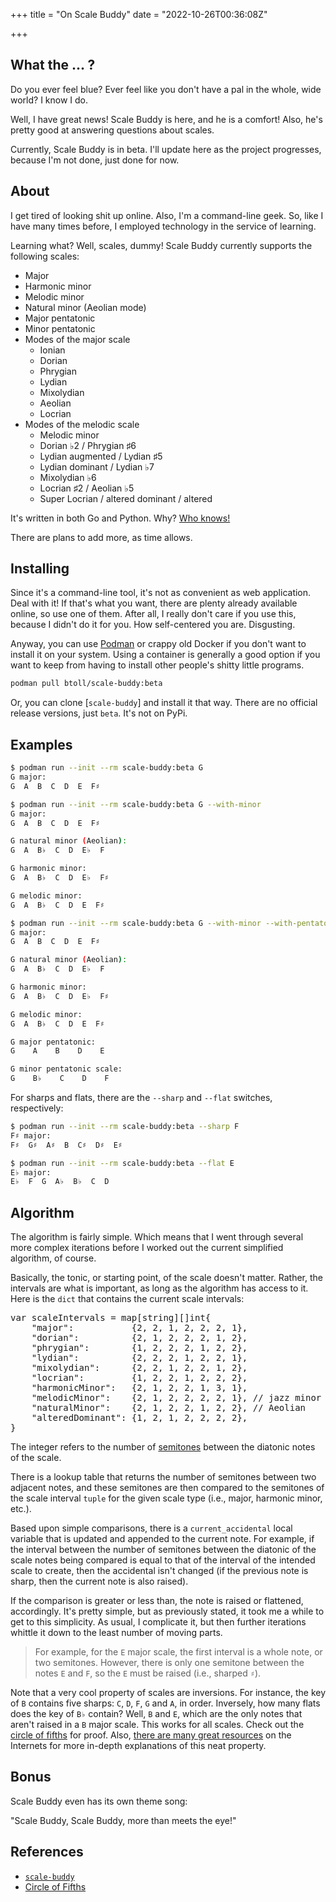 +++
title = "On Scale Buddy"
date = "2022-10-26T00:36:08Z"

+++

## What the ... ?

Do you ever feel blue?  Ever feel like you don't have a pal in the whole, wide world?  I know I do.

Well, I have great news!  Scale Buddy is here, and he is a comfort!  Also, he's pretty good at answering questions about scales.

Currently, Scale Buddy is in beta.  I'll update here as the project progresses, because I'm not done, just done for now.

## About

I get tired of looking shit up online.  Also, I'm a command-line geek.  So, like I have many times before, I employed technology in the service of learning.

Learning what?  Well, scales, dummy!  Scale Buddy currently supports the following scales:

- Major
- Harmonic minor
- Melodic minor
- Natural minor (Aeolian mode)
- Major pentatonic
- Minor pentatonic
- Modes of the major scale
    + Ionian
    + Dorian
    + Phrygian
    + Lydian
    + Mixolydian
    + Aeolian
    + Locrian
- Modes of the melodic scale
    + Melodic minor
    + Dorian ♭2 / Phrygian ♯6
    + Lydian augmented / Lydian ♯5
    + Lydian dominant / Lydian ♭7
    + Mixolydian ♭6
    + Locrian ♯2 / Aeolian ♭5
    + Super Locrian / altered dominant / altered

It's written in both Go and Python.  Why?  [Who knows!]

There are plans to add more, as time allows.

## Installing

Since it's a command-line tool, it's not as convenient as web application.  Deal with it!  If that's what you want, there are plenty already available online, so use one of them.  After all, I really don't care if you use this, because I didn't do it for you.  How self-centered you are.  Disgusting.

Anyway, you can use [Podman] or crappy old Docker if you don't want to install it on your system.  Using a container is generally a good option if you want to keep from having to install other people's shitty little programs.

```bash
podman pull btoll/scale-buddy:beta
```

Or, you can clone [`scale-buddy`] and install it that way.  There are no official release versions, just `beta`.  It's not on PyPi.

## Examples

```bash
$ podman run --init --rm scale-buddy:beta G
G major:
G  A  B  C  D  E  F♯
```

```bash
$ podman run --init --rm scale-buddy:beta G --with-minor
G major:
G  A  B  C  D  E  F♯

G natural minor (Aeolian):
G  A  B♭  C  D  E♭  F

G harmonic minor:
G  A  B♭  C  D  E♭  F♯

G melodic minor:
G  A  B♭  C  D  E  F♯
```

```bash
$ podman run --init --rm scale-buddy:beta G --with-minor --with-pentatonic
G major:
G  A  B  C  D  E  F♯

G natural minor (Aeolian):
G  A  B♭  C  D  E♭  F

G harmonic minor:
G  A  B♭  C  D  E♭  F♯

G melodic minor:
G  A  B♭  C  D  E  F♯

G major pentatonic:
G    A    B    D    E

G minor pentatonic scale:
G    B♭    C    D    F
```

For sharps and flats, there are the `--sharp` and `--flat` switches, respectively:

```bash
$ podman run --init --rm scale-buddy:beta --sharp F
F♯ major:
F♯  G♯  A♯  B  C♯  D♯  E♯
```

```bash
$ podman run --init --rm scale-buddy:beta --flat E
E♭ major:
E♭  F  G  A♭  B♭  C  D
```

## Algorithm

The algorithm is fairly simple.  Which means that I went through several more complex iterations before I worked out the current simplified algorithm, of course.

Basically, the tonic, or starting point, of the scale doesn't matter.  Rather, the intervals are what is important, as long as the algorithm has access to it.  Here is the `dict` that contains the current scale intervals:

<pre class="math">
var scaleIntervals = map[string][]int{
	"major":           {2, 2, 1, 2, 2, 2, 1},
	"dorian":          {2, 1, 2, 2, 2, 1, 2},
	"phrygian":        {1, 2, 2, 2, 1, 2, 2},
	"lydian":          {2, 2, 2, 1, 2, 2, 1},
	"mixolydian":      {2, 2, 1, 2, 2, 1, 2},
	"locrian":         {1, 2, 2, 1, 2, 2, 2},
	"harmonicMinor":   {2, 1, 2, 2, 1, 3, 1},
	"melodicMinor":    {2, 1, 2, 2, 2, 2, 1}, // jazz minor
	"naturalMinor":    {2, 1, 2, 2, 1, 2, 2}, // Aeolian
	"alteredDominant": {1, 2, 1, 2, 2, 2, 2},
}
</pre>

The integer refers to the number of [semitones] between the diatonic notes of the scale.

There is a lookup table that returns the number of semitones between two adjacent notes, and these semitones are then compared to the semitones of the scale interval `tuple` for the given scale type (i.e., major, harmonic minor, etc.).

Based upon simple comparisons, there is a `current_accidental` local variable that is updated and appended to the current note.  For example, if the interval between the number of semitones between the diatonic of the scale notes being compared is equal to that of the interval of the intended scale to create, then the accidental isn't changed (if the previous note is sharp, then the current note is also raised).

If the comparison is greater or less than, the note is raised or flattened, accordingly.  It's pretty simple, but as previously stated, it took me a while to get to this simplicity.  As usual, I complicate it, but then further iterations whittle it down to the least number of moving parts.

> For example, for the `E` major scale, the first interval is a whole note, or two semitones.  However, there is only one semitone between the notes `E` and `F`, so the `E` must be raised (i.e., sharped `♯`).

Note that a very cool property of scales are inversions.  For instance, the key of `B` contains five sharps: `C`, `D`, `F`, `G` and `A`, in order.  Inversely, how many flats does the key of `B♭` contain?  Well, `B` and `E`, which are the only notes that aren't raised in a `B` major scale.  This works for all scales.  Check out the [circle of fifths] for proof.  Also, [there are many great resources] on the Internets for more in-depth explanations of this neat property.

## Bonus

Scale Buddy even has its own theme song:

"Scale Buddy, Scale Buddy, more than meets the eye!"

## References

- [`scale-buddy`](https://github.com/btoll/scale-buddy)
- [Circle of Fifths](https://en.wikipedia.org/wiki/Circle_of_fifths#/media/File:Circle_of_fifths_deluxe_4.svg)

[Who knows!]: https://en.wikipedia.org/wiki/The_Shadow
[semitones]: https://en.wikipedia.org/wiki/Semitone
[circle of fifths]: https://en.wikipedia.org/wiki/Circle_of_fifths
[there are many great resources]: https://www.youtube.com/watch?v=-fErw8WPvw0
[Podman]: https://podman.io/

